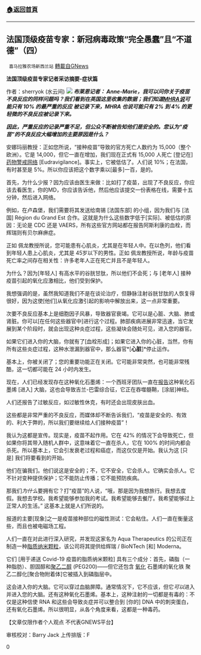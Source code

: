 ###  [:house:返回首頁](https://github.com/ourhimalayas/txt)
---


## 法国顶级疫苗专家：新冠病毒政策“完全愚蠢”且“不道德”（四）
` 喜马拉雅农场新西兰站` [轉載自GNews](https://gnews.org/zh-hans/1536410/)

**法国顶级疫苗专家记者采访摘要-症状篇**

作者：sherryok (水云间)
![](https://assets.gnews.org/wp-content/uploads/2021/09/PHOTO-2021-09-12-20-44-49.jpg)
***布莱恩记者： Anne-Marie，我可以问你关于疫苗不良反应的同样问题吗？我们看到在英国这里收集的数据；我们知道***[***MHRA******说***](https://www-ukcolumn-org.translate.goog/article/greater-manchester-vaccination-centre-and-mhras-yellow-card-adr-scam-part-1?_x_tr_sl=en&amp;_x_tr_tl=zh-CN&amp;_x_tr_hl=en-GB&amp;_x_tr_pto=ajax,elem)***可能只有 10% 的最严重的反应 被记录下来，MHRA 也说可能只有 2% 到 4% 的更轻微的不良反应被记录下来。***

***因此，严重反应的记录严重不足，但公众不断被告知他们是安全的。您认为“疫苗”的不良反应大幅增加的主要原因是什么？***

安娜玛丽教授：正如您所说，“接种疫苗”导致的官方死亡人数约为 15,000（整个欧洲）。它是 14,000，但它一直在增加，我们现在正式有 15,000 人死亡 [登记在][药物警戒网络](https://translate.google.com/website?sl=en&amp;tl=zh-CN&amp;ajax=1&amp;elem=1&amp;se=1&amp;u=https://www.adrreports.eu/en/eudravigilance.html) [Eudravigilance]。事实上，它被低估了。人们说 10%；在法国，有时甚至是 5%。所以你应该把这个数字乘以[最多]一百，是的。

首先，为什么少报？因为应该由医生来做：比如打了疫苗，出现了不良反应，你应该去看医生，你的MD，你应该告诉他，然后他应该提交一份表格在线，需要十五分钟，然后进入网络。

例如，在卢森堡，我们需要将其发送给南锡 [法国东部] 的小组，因为我们与 [法国] Région du Grand Est 合作。这就是为什么这些数字低于[实际]、被低估的原因：无论是 CDC 还是 VAERS，所有这些官方网站都在报告阿斯利康的血栓，而辉瑞则有贝尔麻痹症。

正如 佩龙教授所说，您可能患有心肌炎，尤其是在年轻人中。在以色列，他们看到年轻人患上心肌炎，尤其是 45岁以下的男性。正如 佩龙教授所说，年龄与疫苗死亡率之间存在相关性：许多老年人正在死亡并且不是年轻人。

为什么？因为[年轻人] 有高水平的谷胱甘肽，所以他们不会死；与 [老年人] 接种疫苗引起的氧化应激相比，他们受到保护。

我想强调的是，虽然我知道我们不是在谈论治疗，但静脉注射谷胱甘肽的人恢复得很好，因为这使[他们]从氧化应激引起的影响中解放出来，这一点非常重要。

次要不良反应基本上是细胞因子风暴，导致器官衰竭。它可以是心脏、大脑、肺或肾脏。你可以[在任何这些器官中]进行这个过程。肺部疾病进展非常迅速，当它发展到某个阶段时，就会出现这种炎症过程，这些凝块会随处可见，进入您的器官。

如果它们进入你的大脑，你就有了[血栓形成]；如果它进入你的心脏，当然，你有所有这些炎症过程，这种水泄漏到器官中，那么器官*[**心脏**]*停止运作。

基本上，你被关闭了；您的重要功能正在关闭。它可能非常突然，也可能非常残酷，这一切都可能在 24 小时内发生。

现在，人们已经发现存在这种氧化石墨烯：一个西班牙团队一直在[报告](https://translate.google.com/website?sl=en&amp;tl=zh-CN&amp;ajax=1&amp;elem=1&amp;se=1&amp;u=https://www.laquintacolumna.net/)这种氧化石墨烯 [进入] 大脑，这也会导致吉兰-巴雷综合征，它正在吞噬髓鞘，[涂层]神经。

人们还报告了过敏反应，如过敏性休克，有时还会出现皮肤出血。

这些都是非常严重的不良反应，而媒体却不断告诉我们，“疫苗是安全的、有效的、利大于弊的，所以我们要继续给人们接种疫苗”！

我认为这都是宣传。现实是，疫苗不起作用。它在 42% 的情况下会导致死亡，但如果你将其带入随机人群中，这意味着它一直在杀人，它在 100% 的时间内都会杀死。所以基本上，它会引发衰老过程和癌症，而这仅仅是开始。我认为这 [只是] 我们将要看到的开始。

他们在骗我们。他们说这是安全的；不，它不安全，它会杀人。它确实会杀人。它不针对变种提供保护；它不能防止传播；它不能预防疾病。

那我们*为什么*要拥有它？打“疫苗”的人说，“哦，那是因为我想旅行。我想去度假。我想去学校。我希望能够参加我的考试。我希望能够去餐厅。我希望能够过上正常人的生活。” 这基本上就是人们所说的。

报道的主要[现象]之一是疫苗接种部位的磁性测试：它会粘住。人们一直在衡量这些，而且也被电磁场工程。

人们一直在对此进行深入研究，并发现这家名为 Aqua Therapeutics 的公司正在制造一种[脂质纳米颗粒](https://translate.google.com/website?sl=en&amp;tl=zh-CN&amp;ajax=1&amp;elem=1&amp;se=1&amp;u=https://acuitastx.com/technology/lipid-nanoparticles/)，该公司将其提供给辉瑞 / BioNTech [和] Moderna。

它们 [用于递送 Covid-19 疫苗的脂质纳米颗粒] 具有三个成分：首先，磷脂（一种脂肪）、胆固醇和[聚乙二醇](https://translate.google.com/website?sl=en&amp;tl=zh-CN&amp;ajax=1&amp;elem=1&amp;se=1&amp;u=https://research.thea.ie/bitstream/handle/20.500.12065/3045/Cytotoxicity%2520review%2520priyanka2018.pdf) (PEG200)——但它还包含 [氧化](https://translate.google.com/website?sl=en&amp;tl=zh-CN&amp;ajax=1&amp;elem=1&amp;se=1&amp;u=https://www.ncbi.nlm.nih.gov/pmc/articles/PMC6215243/) 石墨烯的氧化铁 聚乙二醇化[聚合物附着体]它被插入到磷脂层中。

这会进入你的大脑。它可以穿过血脑屏障。通常情况下，它不应该，但它*可以*进入并进入您的大脑。还有这种氧化石墨烯。基本上，这种注射的一切都是有毒的：不仅是这种信使 RNA 和这些会导致炎症并可以整合到 [你的] DNA 中的刺突蛋白，还有氧化石墨烯。所以很明显，从各个角度来看，这都是一种毒药。

【文章仅限作者个人观点 不代表GNEWS平台】

审核校对：Barry Jack
上传排版：F

0

